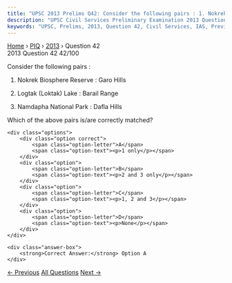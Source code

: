 ```yaml
---
title: "UPSC 2013 Prelims Q42: Consider the following pairs : 1. Nokrek Biosphere Reserve :..."
description: "UPSC Civil Services Preliminary Examination 2013 Question 42 with options and answer"
keywords: "UPSC, Prelims, 2013, Question 42, Civil Services, IAS, Previous Year Questions"
---
```


<nav class="breadcrumb">
    <a href="../../">Home</a>
    <span>›</span>
    <a href="../">PIQ</a>
    <span>›</span>
    <a href="./">2013</a>
    <span>›</span>
    <span>Question 42</span>
</nav>

<div class="question-header">
    <div class="question-meta">
        <span class="year-badge">2013</span>
        <span class="question-number">Question 42</span>
        <span class="progress">42/100</span>
    </div>
    <div class="progress-bar">
        <div class="progress-fill" style="width: 42.0%"></div>
    </div>
</div>

<div class="question-content">
    <div class="question-text">
        <p>Consider the following pairs :</p>
<ol>
<li>
<p>Nokrek Biosphere Reserve : Garo Hills</p>
</li>
<li>
<p>Logtak (Loktak) Lake : Barail Range</p>
</li>
<li>
<p>Namdapha National Park : Dafla Hills</p>
</li>
</ol>
<p>Which of the above pairs is/are correctly matched?</p>
    </div>
    
    <div class="options">
        <div class="option correct">
            <span class="option-letter">A</span>
            <span class="option-text"><p>1 only</p></span>
        </div>
        <div class="option">
            <span class="option-letter">B</span>
            <span class="option-text"><p>2 and 3 only</p></span>
        </div>
        <div class="option">
            <span class="option-letter">C</span>
            <span class="option-text"><p>1, 2 and 3</p></span>
        </div>
        <div class="option">
            <span class="option-letter">D</span>
            <span class="option-text"><p>None</p></span>
        </div>
    </div>

    <div class="answer-box">
        <strong>Correct Answer:</strong> Option A
    </div>
</div>

<div class="question-nav">
    <a href="../q041-on-the-planet-earth-most-of-the-freshwater-exists/" class="nav-btn prev">← Previous</a>
    <a href="../" class="nav-btn center">All Questions</a>
    <a href="../q043-consider-the-following-1-electromagnetic-radiation/" class="nav-btn next">Next →</a>
</div>
